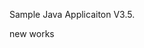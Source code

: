 Sample Java Applicaiton V3.5. 
                                          

new works 





















